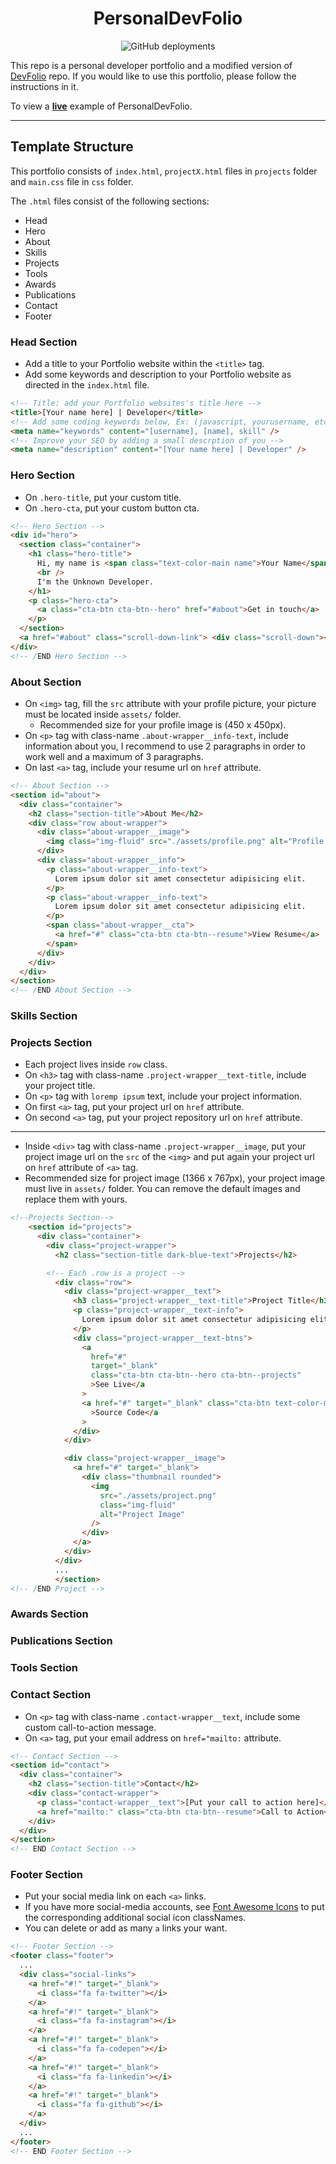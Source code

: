 <h1 align="center">PersonalDevFolio</h1>

<div align="center">


  ![GitHub deployments](https://img.shields.io/github/deployments/acseker/PersonalDevFolio/github-pages?label=Deploy&logo=github&style=for-the-badge)

</div>

This repo is a personal developer portfolio and a modified version of [DevFolio](https://github.com/AnilSeervi/DevFolio) repo.
If you would like to use this portfolio, please follow the instructions in it.

To view a **[live](https://acseker.github.io/PersonalDevFolio/)** example of PersonalDevFolio.

---
## Template Structure
This portfolio consists of `index.html`, `projectX.html` files in `projects` folder
and `main.css` file in `css` folder.

The `.html` files consist of the following sections:
* Head
* Hero
* About
* Skills
* Projects
* Tools
* Awards
* Publications
* Contact
* Footer


### Head Section
- Add a title to your Portfolio website within the `<title>` tag.
- Add some keywords and description to your Portfolio website as directed in the `index.html` file.

```html
<!-- Title: add your Portfolio websites's title here -->
<title>[Your name here] | Developer</title>
<!-- Add some coding keywords below, Ex: (javascript, yourusername, etc) -->
<meta name="keywords" content="[username], [name], skill" />
<!-- Improve your SEO by adding a small descrption of you -->
<meta name="description" content="[Your name here] | Developer" />
```


### Hero Section
- On `.hero-title`, put your custom title.
- On `.hero-cta`, put your custom button cta.

```html
<!-- Hero Section -->
<div id="hero">
  <section class="container">
    <h1 class="hero-title">
      Hi, my name is <span class="text-color-main name">Your Name</span>
      <br />
      I'm the Unknown Developer.
    </h1>
    <p class="hero-cta">
      <a class="cta-btn cta-btn--hero" href="#about">Get in touch</a>
    </p>
  </section>
  <a href="#about" class="scroll-down-link"> <div class="scroll-down"></div></a>
</div>
<!-- /END Hero Section -->
```

### About Section
- On `<img>` tag, fill the `src` attribute with your profile picture, your picture must be located inside `assets/` folder.
  - Recommended size for your profile image is (450 x 450px).
- On `<p>` tag with class-name `.about-wrapper__info-text`, include information about you, I recommend to use 2 paragraphs in order to work well and a maximum of 3 paragraphs.
- On last `<a>` tag, include your resume url on `href` attribute.

```html
<!-- About Section -->
<section id="about">
  <div class="container">
    <h2 class="section-title">About Me</h2>
    <div class="row about-wrapper">
      <div class="about-wrapper__image">
        <img class="img-fluid" src="./assets/profile.png" alt="Profile Image" />
      </div>
      <div class="about-wrapper__info">
        <p class="about-wrapper__info-text">
          Lorem ipsum dolor sit amet consectetur adipisicing elit.
        </p>
        <p class="about-wrapper__info-text">
          Lorem ipsum dolor sit amet consectetur adipisicing elit.
        </p>
        <span class="about-wrapper__cta">
          <a href="#" class="cta-btn cta-btn--resume">View Resume</a>
        </span>
      </div>
    </div>
  </div>
</section>
<!-- /END About Section -->
```

### Skills Section


### Projects Section
- Each project lives inside `row` class.
- On `<h3>` tag with class-name `.project-wrapper__text-title`, include your project title.
- On `<p>` tag with `loremp ipsum` text, include your project information.
- On first `<a>` tag, put your project url on `href` attribute.
- On second `<a>` tag, put your project repository url on `href` attribute.

---

- Inside `<div>` tag with class-name `.project-wrapper__image`, put your project image url on the `src` of the `<img>` and put again your project url on `href` attribute of `<a>` tag.
- Recommended size for project image (1366 x 767px), your project image must live in `assets/` folder. You can remove the default images and replace them with yours.

```html
<!--Projects Section-->
    <section id="projects">
      <div class="container">
        <div class="project-wrapper">
          <h2 class="section-title dark-blue-text">Projects</h2>

        <!-- Each .row is a project -->
          <div class="row">
            <div class="project-wrapper__text">
              <h3 class="project-wrapper__text-title">Project Title</h3>
              <p class="project-wrapper__text-info">
                Lorem ipsum dolor sit amet consectetur adipisicing elit.
              </p>
              <div class="project-wrapper__text-btns">
                <a
                  href="#"
                  target="_blank"
                  class="cta-btn cta-btn--hero cta-btn--projects"
                  >See Live</a
                >
                <a href="#" target="_blank" class="cta-btn text-color-main"
                  >Source Code</a
                >
              </div>
            </div>

            <div class="project-wrapper__image">
              <a href="#" target="_blank">
                <div class="thumbnail rounded">
                  <img
                    src="./assets/project.png"
                    class="img-fluid"
                    alt="Project Image"
                  />
                </div>
              </a>
            </div>
          </div>
          ...
          </section>
<!-- /END Project -->
```

### Awards Section

### Publications Section

### Tools Section


### Contact Section
- On `<p>` tag with class-name `.contact-wrapper__text`, include some custom call-to-action message.
- On `<a>` tag, put your email address on `href="mailto:` attribute.

```html
<!-- Contact Section -->
<section id="contact">
  <div class="container">
    <h2 class="section-title">Contact</h2>
    <div class="contact-wrapper">
      <p class="contact-wrapper__text">[Put your call to action here]</p>
      <a href="mailto:" class="cta-btn cta-btn--resume">Call to Action</a>
    </div>
  </div>
</section>
<!-- END Contact Section -->
```

### Footer Section
- Put your social media link on each `<a>` links.
- If you have more social-media accounts, see [Font Awesome Icons](https://fontawesome.com/v4.7.0/icons/) to put the corresponding additional social icon classNames.
- You can delete or add as many `a` links your want.

```html
<!-- Footer Section -->
<footer class="footer">
  ...
  <div class="social-links">
    <a href="#!" target="_blank">
      <i class="fa fa-twitter"></i>
    </a>
    <a href="#!" target="_blank">
      <i class="fa fa-instagram"></i>
    </a>
    <a href="#!" target="_blank">
      <i class="fa fa-codepen"></i>
    </a>
    <a href="#!" target="_blank">
      <i class="fa fa-linkedin"></i>
    </a>
    <a href="#!" target="_blank">
      <i class="fa fa-github"></i>
    </a>
  </div>
  ...
</footer>
<!-- END Footer Section -->
```




